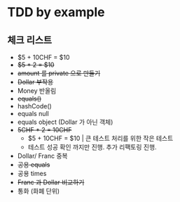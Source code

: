 # TDD by example

## 체크 리스트
* $5 + 10CHF = $10
* ~~$5 * 2 = $10~~ 
* ~~amount 를 private 으로 만들기~~
* ~~Dollar 부작용~~
* Money 반올림
* ~~equals()~~
* hashCode()
* equals null
* equals object (Dollar 가 아닌 객체)
* ~~5CHF * 2 = 10CHF~~
  * $5 + 10CHF = $10 | 큰 테스트 처리를 위한 작은 테스트
  * 테스트 성공 확인 까지만 진행. 추가 리팩토링 진행.
* Dollar/ Franc 중복
* ~~공용 equals~~
* 공용 times
* ~~Franc 과 Dollar 비교하기~~
* 통화 (화폐 단위)
